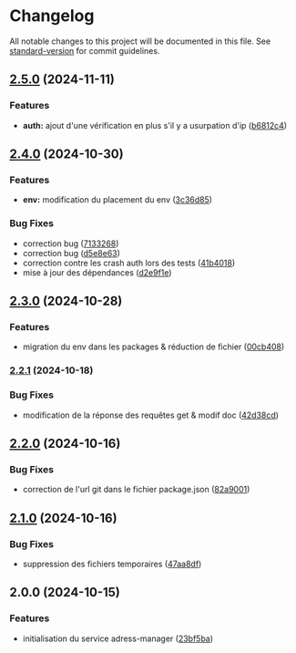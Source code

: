 # Changelog

All notable changes to this project will be documented in this file. See [standard-version](https://github.com/conventional-changelog/standard-version) for commit guidelines.

## [2.5.0](https://github.com/Horus-Turboss-Finance/adress-manager/compare/v2.4.0...v2.5.0) (2024-11-11)


### Features

* **auth:** ajout d'une vérification en plus s'il y a usurpation d'ip ([b6812c4](https://github.com/Horus-Turboss-Finance/adress-manager/commit/b6812c45fc21fe259e91dd0e33b417bdce46ceeb))

## [2.4.0](https://github.com/Horus-Turboss-Finance/adress-manager/compare/v2.3.0...v2.4.0) (2024-10-30)


### Features

* **env:** modification du placement du env ([3c36d85](https://github.com/Horus-Turboss-Finance/adress-manager/commit/3c36d85e64fc7935e4fd035e446915a686a26bfa))


### Bug Fixes

* correction bug ([7133268](https://github.com/Horus-Turboss-Finance/adress-manager/commit/71332685efb599527e0eee7206d7ed001385b599))
* correction bug ([d5e8e63](https://github.com/Horus-Turboss-Finance/adress-manager/commit/d5e8e63ddaf1477a7930e221f3b3771a15f57803))
* correction contre les crash auth lors des tests ([41b4018](https://github.com/Horus-Turboss-Finance/adress-manager/commit/41b40184d14034121dcf5743abdf02f17ca9272c))
* mise à jour des dépendances ([d2e9f1e](https://github.com/Horus-Turboss-Finance/adress-manager/commit/d2e9f1e4e6103211b5f66612e4878b44641ac38d))

## [2.3.0](https://github.com/Horus-Turboss-Finance/adress-manager/compare/v2.2.1...v2.3.0) (2024-10-28)


### Features

* migration du env dans les packages & réduction de fichier ([00cb408](https://github.com/Horus-Turboss-Finance/adress-manager/commit/00cb4086026f91c9c8c35d6cc26ed5b315513fb0))

### [2.2.1](https://github.com/Horus-Turboss-Finance/adress-manager/compare/v2.2.0...v2.2.1) (2024-10-18)


### Bug Fixes

* modification de la réponse des requêtes get & modif doc ([42d38cd](https://github.com/Horus-Turboss-Finance/adress-manager/commit/42d38cda1cae46918f70499be514e3d08bf13e54))

## [2.2.0](https://github.com/Horus-Turboss-Finance/adress-manager/compare/v2.1.0...v2.2.0) (2024-10-16)


### Bug Fixes

* correction de l'url git dans le fichier package.json ([82a9001](https://github.com/Horus-Turboss-Finance/adress-manager/commit/82a9001422eb55e0561a6331228e286a42caabd1))

## [2.1.0](https://github.com/Horus-Turboss-Finance/adress-manager_micro-service/compare/v2.0.0...v2.1.0) (2024-10-16)


### Bug Fixes

* suppression des fichiers temporaires ([47aa8df](https://github.com/Horus-Turboss-Finance/adress-manager_micro-service/commit/47aa8dfb6e0776d7958bb7445af8e3725abdb150))

## 2.0.0 (2024-10-15)


### Features

* initialisation du service adress-manager ([23bf5ba](https://github.com/Horus-Turboss-Finance/adress-manager_micro-service/commit/23bf5bad5246f050c8418bf41b16535c0bdd0498))
